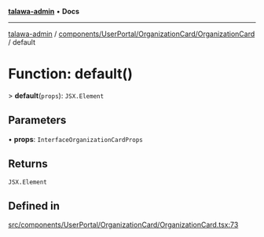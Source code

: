 [**talawa-admin**](../../../../../README.md) • **Docs**

***

[talawa-admin](../../../../../modules.md) / [components/UserPortal/OrganizationCard/OrganizationCard](../README.md) / default

# Function: default()

\> **default**(`props`): `JSX.Element`

## Parameters

• **props**: `InterfaceOrganizationCardProps`

## Returns

`JSX.Element`

## Defined in

[src/components/UserPortal/OrganizationCard/OrganizationCard.tsx:73](https://github.com/PalisadoesFoundation/talawa-admin/blob/c49a58cefb47697eb25ed53aa1ef6d685c772d3e/src/components/UserPortal/OrganizationCard/OrganizationCard.tsx#L73)
